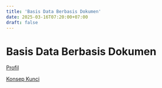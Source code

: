 ```yaml
---
title: 'Basis Data Berbasis Dokumen'
date: 2025-03-16T07:20:00+07:00
draft: false
---
```


# Basis Data Berbasis Dokumen

[Profil](./profil/)

[Konsep Kunci](./konsep-kunci/)
